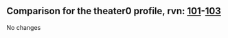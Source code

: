 ## Comparison for the theater0 profile, rvn: [101](https://github.com/PRO100KatYT/FortniteProfileRevisions/tree/main/profiles/theater0/101%20theater0.json)-[103](https://github.com/PRO100KatYT/FortniteProfileRevisions/tree/main/profiles/theater0/103%20theater0.json)

No changes

